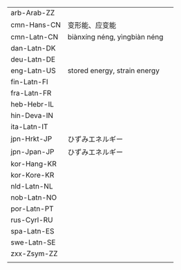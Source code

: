 | | | |
|-|-|-|
| arb-Arab-ZZ |  |  |
| cmn-Hans-CN | 变形能、应变能 |  |
| cmn-Latn-CN | biànxíng néng, yìngbiàn néng |  |
| dan-Latn-DK |  |  |
| deu-Latn-DE |  |  |
| eng-Latn-US | stored energy, strain energy |  |
| fin-Latn-FI |  |  |
| fra-Latn-FR |  |  |
| heb-Hebr-IL |  |  |
| hin-Deva-IN |  |  |
| ita-Latn-IT |  |  |
| jpn-Hrkt-JP | ひずみエネルギー |  |
| jpn-Jpan-JP | ひずみエネルギー |  |
| kor-Hang-KR |  |  |
| kor-Kore-KR |  |  |
| nld-Latn-NL |  |  |
| nob-Latn-NO |  |  |
| por-Latn-PT |  |  |
| rus-Cyrl-RU |  |  |
| spa-Latn-ES |  |  |
| swe-Latn-SE |  |  |
| zxx-Zsym-ZZ |  |  |
|  |  |  |